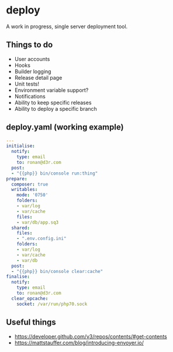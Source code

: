 # deploy

A work in progress, single server deployment tool.

## Things to do

* User accounts
* Hooks
* Builder logging
* Release detail page
* Unit tests!
* Environment variable support?
* Notifications
* Ability to keep specific releases
* Ability to deploy a specific branch

## deploy.yaml (working example)

```yaml
---
initialise:
  notify:
    type: email
    to: ronan@d3r.com
  post:
  - "{{php}} bin/console run:thing"
prepare:
  composer: true
  writables:
    mode: '0750'
    folders:
    - var/log
    - var/cache
    files:
    - var/db/app.sq3
  shared:
    files:
    - ".env.config.ini"
    folders:
    - var/log
    - var/cache
    - var/db
  post:
  - "{{php}} bin/console clear:cache"
finalise:
  notify:
    type: email
    to: ronan@d3r.com
  clear_opcache:
    socket: /var/run/php70.sock
```

## Useful things

* https://developer.github.com/v3/repos/contents/#get-contents
* https://mattstauffer.com/blog/introducing-envoyer.io/
